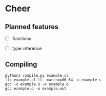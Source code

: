 # Cheer

## Planned features

- [ ] functions
- [ ] type inference


## Compiling

```
python3 compile.py example.cl
llc example.cl.ll -march=x86-64 -o example.s
gcc -c example.s -o example.o
gcc example.o -o example.out
```
